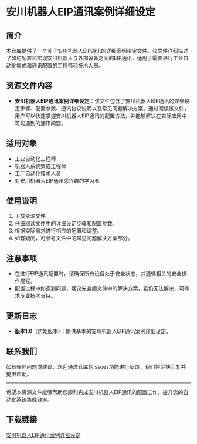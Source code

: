 # 安川机器人EIP通讯案例详细设定

## 简介
本仓库提供了一个关于安川机器人EIP通讯的详细案例设定文件。该文件详细描述了如何配置和实现安川机器人与外部设备之间的EIP通讯，适用于需要进行工业自动化集成和通讯配置的工程师和技术人员。

## 资源文件内容
- **安川机器人EIP通讯案例详细设定**：该文件包含了安川机器人EIP通讯的详细设定步骤、配置参数、通讯协议说明以及常见问题解决方案。通过阅读该文件，用户可以快速掌握安川机器人EIP通讯的配置方法，并能够解决在实际应用中可能遇到的通讯问题。

## 适用对象
- 工业自动化工程师
- 机器人系统集成工程师
- 工厂自动化技术人员
- 对安川机器人EIP通讯感兴趣的学习者

## 使用说明
1. 下载资源文件。
2. 仔细阅读文件中的详细设定步骤和配置参数。
3. 根据实际需求进行相应的配置和调整。
4. 如有疑问，可参考文件中的常见问题解决方案部分。

## 注意事项
- 在进行EIP通讯配置时，请确保所有设备处于安全状态，并遵循相关的安全操作规程。
- 配置过程中如遇到问题，建议先查阅文件中的解决方案，若仍无法解决，可寻求专业技术支持。

## 更新日志
- **版本1.0**（初始版本）：提供基本的安川机器人EIP通讯案例详细设定。

## 联系我们
如有任何问题或建议，欢迎通过仓库的Issues功能进行反馈。我们将尽快回复并提供帮助。

---

希望本资源文件能够帮助您顺利完成安川机器人EIP通讯的配置工作，提升您的自动化系统集成效率。

## 下载链接

[安川机器人EIP通讯案例详细设定](https://pan.quark.cn/s/34e48f5d53f6)